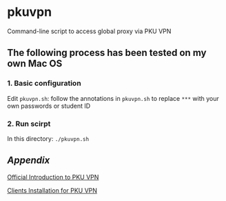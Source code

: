 # pkuvpn
Command-line script to access global proxy via PKU VPN

The following process has been tested on my own Mac OS
---
### 1. Basic configuration
Edit `pkuvpn.sh`: follow the annotations in `pkuvpn.sh` to replace `***` with your own passwords or student ID

### 2. Run scirpt
In this directory: `./pkuvpn.sh`

## *Appendix*
[Official Introduction to PKU VPN](https://its.pku.edu.cn/service_1_vpn.jsp)

[Clients Installation for PKU VPN](https://its.pku.edu.cn/service_1_vpn_client.jsp)

